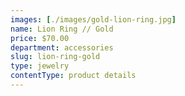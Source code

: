 ```yaml
---
images: [./images/gold-lion-ring.jpg]
name: Lion Ring // Gold
price: $70.00
department: accessories
slug: lion-ring-gold
type: jewelry
contentType: product details
---
```

